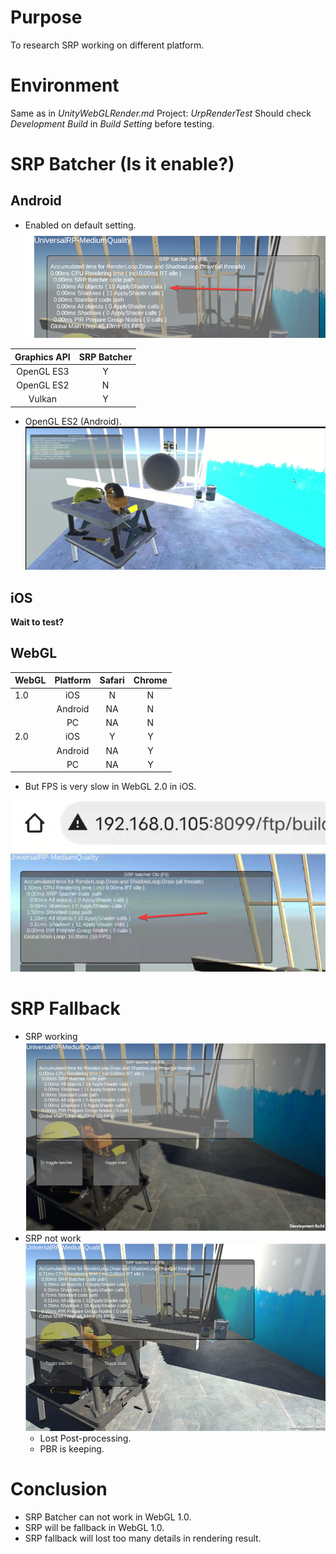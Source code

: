 # Purpose
To research SRP working on different platform.

# Environment
Same as in *UnityWebGLRender.md*
Project: *UrpRenderTest*
Should check *Development Build* in *Build Setting* before testing.

# SRP Batcher (Is it enable?)

## Android
* Enabled on default setting.
![](vx_images/121195616227548.png)

| Graphics API | SRP Batcher |
| :----------: | :---------: |
|  OpenGL ES3  |      Y      |
|  OpenGL ES2  |      N      |
|    Vulkan    |      Y      |

* OpenGL ES2 (Android).
    ![](vx_images/368854417236938.png)
    
## iOS
**Wait to test?**

## WebGL

| WebGL | Platform | Safari | Chrome | 
| :---- | :------: | :----: | :----: |
| 1.0   |   iOS    |   N    |   N    |
|       | Android  |   NA   |   N    |
|       |    PC    |   NA   |   N    |
| 2.0   |   iOS    |   Y    |   Y    |
|       | Android  |   NA   |   Y    |
|       |    PC    |   NA   |   Y    |

* But FPS is very slow in WebGL 2.0 in iOS.

![](vx_images/24295416239681.png)

# SRP Fallback
* SRP working
    ![](vx_images/534895916247714.png)
* SRP not work
    ![](vx_images/133660017240383.png)
    * Lost Post-processing.
    * PBR is keeping.

# Conclusion 
* SRP Batcher can not work in WebGL 1.0.
* SRP will be fallback in WebGL 1.0.
* SRP fallback will lost too many details in rendering result.



